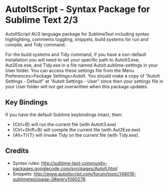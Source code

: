 # AutoItScript - Syntax Package for Sublime Text 2/3
AutoItScript AU3 language package for SublimeText including syntax highlighting, comments toggling, snippets, build systems for run and compile, and Tidy command.

For the build systems and Tidy command, if you have a non-default installation you will need to set your specific path to AutoIt3.exe, Aut2Exe.exe, and Tidy.exe in a file named AutoIt.sublime-settings in your User folder. You can access these settings file from the Menu Preferences>Package Settings>AutoIt. You should make a copy of "AutoIt Settings - Default" at "AutoIt Settings - User" since then your settings file in your User folder will not get overwritten when this package updates.

## Key Bindings
If you have the default Sublime keybindings intact, then:
* {Ctrl+B} will run the current file (with AutoIt3.exe)
* {Ctrl+Shift+B} will compile the current file (with Aut2Exe.exe)
* {Alt+T}{T} will invoke Tidy on the current file (with Tidy.exe).

## Credits
* Syntax rules: http://sublime-text-community-packages.googlecode.com/svn/pages/AutoIt.html
* Snippets: http://www.autoitscript.com/forum/topic/148016-sublimetext/page-3#entry1080276
